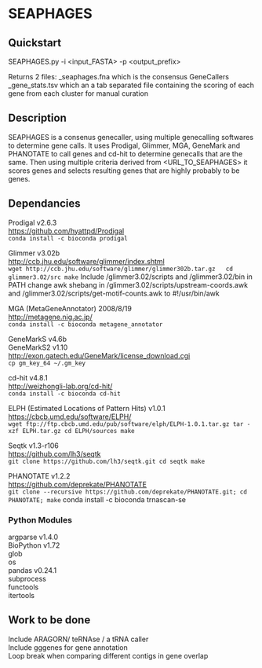 # SEAPHAGES

## Quickstart
SEAPHAGES.py -i <input_FASTA> -p <output_prefix>

Returns 2 files:
  <prefix>\_seaphages.fna which is the consensus GeneCallers
  <prefix>\_gene_stats.tsv which an a tab separated file containing the scoring of each gene from each cluster for manual curation

## Description
SEAPHAGES is a consenus genecaller, using multiple genecalling softwares to determine gene calls. It uses Prodigal, Glimmer, MGA, GeneMark and PHANOTATE to call genes and cd-hit to determine genecalls that are the same. Then using multiple criteria derived from <URL_TO_SEAPHAGES> it scores genes and selects resulting genes that are highly probably to be genes.

## Dependancies
Prodigal v2.6.3  
https://github.com/hyattpd/Prodigal  
`conda install -c bioconda prodigal`  

Glimmer v3.02b  
http://ccb.jhu.edu/software/glimmer/index.shtml  
`wget http://ccb.jhu.edu/software/glimmer/glimmer302b.tar.gz  
cd glimmer3.02/src
make`
Include /glimmer3.02/scripts and /glimmer3.02/bin in PATH
change awk shebang in /glimmer3.02/scripts/upstream-coords.awk and /glimmer3.02/scripts/get-motif-counts.awk to #!/usr/bin/awk

MGA (MetaGeneAnnotator) 2008/8/19  
http://metagene.nig.ac.jp/  
`conda install -c bioconda metagene_annotator`  

GeneMarkS v4.6b  
GeneMarkS2 v1.10  
http://exon.gatech.edu/GeneMark/license_download.cgi  
`cp gm_key_64 ~/.gm_key `

cd-hit v4.8.1  
http://weizhongli-lab.org/cd-hit/  
`conda install -c bioconda cd-hit`  

ELPH (Estimated Locations of Pattern Hits) v1.0.1  
https://cbcb.umd.edu/software/ELPH/  
`wget ftp://ftp.cbcb.umd.edu/pub/software/elph/ELPH-1.0.1.tar.gz
 tar -xzf ELPH.tar.gz
 cd ELPH/sources
 make`  

Seqtk v1.3-r106  
https://github.com/lh3/seqtk  
`git clone https://github.com/lh3/seqtk.git
cd seqtk
make`  

PHANOTATE v1.2.2  
https://github.com/deprekate/PHANOTATE  
`git clone --recursive https://github.com/deprekate/PHANOTATE.git; cd PHANOTATE; make`
conda install -c bioconda trnascan-se


### Python Modules  
argparse v1.4.0  
BioPython v1.72  
glob  
os  
pandas v0.24.1  
subprocess  
functools  
itertools

## Work to be done  
Include ARAGORN/ teRNAse / a tRNA caller  
Include gggenes for gene annotation  
Loop break when comparing different contigs in gene overlap  
